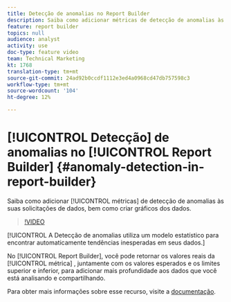 ```yaml
---
title: Detecção de anomalias no Report Builder
description: Saiba como adicionar métricas de detecção de anomalias às suas solicitações de dados, bem como criar gráficos dos dados.
feature: report builder
topics: null
audience: analyst
activity: use
doc-type: feature video
team: Technical Marketing
kt: 1768
translation-type: tm+mt
source-git-commit: 24ad92b0ccdf1112e3ed4a0968cd47db757598c3
workflow-type: tm+mt
source-wordcount: '104'
ht-degree: 12%

---
```



# [!UICONTROL Detecção] de anomalias no [!UICONTROL Report Builder] {#anomaly-detection-in-report-builder}

Saiba como adicionar [!UICONTROL métricas] de detecção  de anomalias às suas solicitações de dados, bem como criar gráficos dos dados.

>[!VIDEO](https://video.tv.adobe.com/v/23543/?quality=12)

[!UICONTROL A Detecção de anomalias utiliza um modelo estatístico para encontrar automaticamente tendências inesperadas em seus dados.]

No [!UICONTROL Report Builder], você pode retornar os valores reais da [!UICONTROL métrica] , juntamente com os valores esperados e os limites superior e inferior, para adicionar mais profundidade aos dados que você está analisando e compartilhando.

Para obter mais informações sobre esse recurso, visite a [documentação](https://marketing.adobe.com/resources/help/en_US/arb/anomaly_detection.html).
